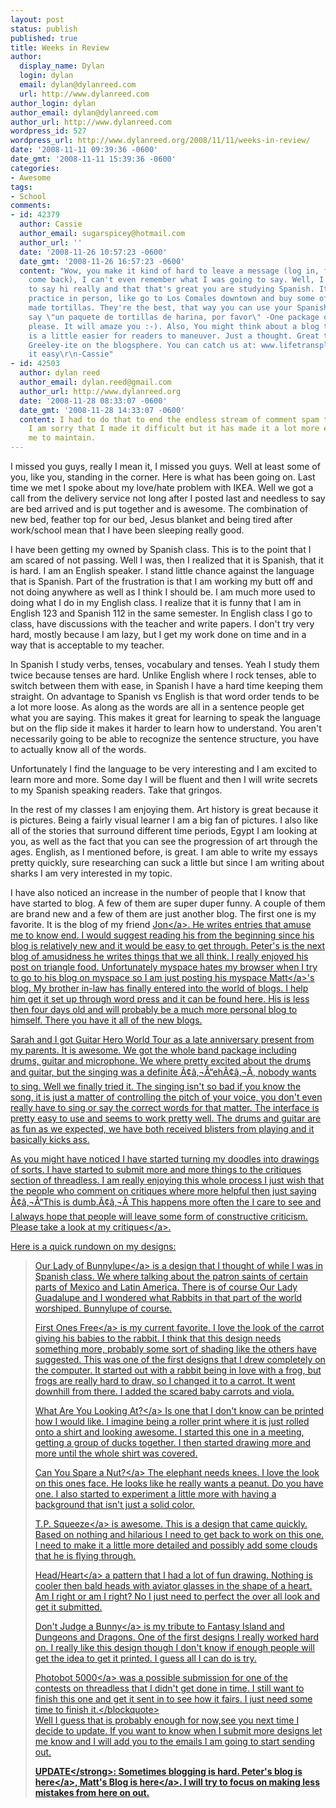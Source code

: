 ```yaml
---
layout: post
status: publish
published: true
title: Weeks in Review
author:
  display_name: Dylan
  login: dylan
  email: dylan@dylanreed.com
  url: http://www.dylanreed.com
author_login: dylan
author_email: dylan@dylanreed.com
author_url: http://www.dylanreed.com
wordpress_id: 527
wordpress_url: http://www.dylanreed.org/2008/11/11/weeks-in-review/
date: '2008-11-11 09:39:36 -0600'
date_gmt: '2008-11-11 15:39:36 -0600'
categories:
- Awesome
tags:
- School
comments:
- id: 42379
  author: Cassie
  author_email: sugarspicey@hotmail.com
  author_url: ''
  date: '2008-11-26 10:57:23 -0600'
  date_gmt: '2008-11-26 16:57:23 -0600'
  content: "Wow, you make it kind of hard to leave a message (log in, fetch you password,
    come back), I can't even remember what I was going to say. Well, I just wanted
    to say hi really and that that's great you are studying Spanish. It's best to
    practice in person, like go to Los Comales downtown and buy some of their fresh
    made tortillas. They're the best, that way you can use your Spanish. You could
    say \"un paquete de tortillas de harina, por favor\" -One package of flour tortillas,
    please. It will amaze you :-). Also, You might think about a blog template that
    is a little easier for readers to maneuver. Just a thought. Great to see a fellow
    Greeley-ite on the blogsphere. You can catch us at: www.lifetransplanet.com\r\nTake
    it easy\r\n-Cassie"
- id: 42503
  author: dylan reed
  author_email: dylan.reed@gmail.com
  author_url: http://www.dylanreed.org
  date: '2008-11-28 08:33:07 -0600'
  date_gmt: '2008-11-28 14:33:07 -0600'
  content: I had to do that to end the endless stream of comment spam that I was getting.
    I am sorry that I made it difficult but it has made it a lot more enjoyable for
    me to maintain.
---
```

<p>I missed you guys, really I mean it, I missed you guys. Well at least some of you, like you, standing in the corner. Here is what has been going on. Last time we met I spoke about my love&#47;hate problem with IKEA. Well we got a call from the delivery service not long after I posted last and needless to say are bed arrived and is put together and is awesome. The combination of new bed, feather top for our bed, Jesus blanket and being tired after work&#47;school mean that I have been sleeping really good.</p>
<p>I have been getting my owned by Spanish class. This is to the point that I am scared of not passing. Well I was, then I realized that it is Spanish, that it is hard. I am an English speaker. I stand little chance against the language that is Spanish. Part of the frustration is that I am working my butt off and not doing anywhere as well as I think I should be. I am much more used to doing what I do in my English class. I realize that it is funny that I am in English 123 and Spanish 112 in the same semester. In English class I go to class, have discussions with the teacher and write papers. I don't try very hard, mostly because I am lazy, but I get my work done on time and in a way that is acceptable to my teacher.</p>
<p>In Spanish I study verbs, tenses, vocabulary and tenses. Yeah I study them twice because tenses are hard. Unlike English where I rock tenses, able to switch between them with ease, in Spanish I have a hard time keeping them straight. On advantage to Spanish vs English is that word order tends to be a lot more loose. As along as the words are all in a sentence people get what you are saying. This makes it great for learning to speak the language but on the flip side it makes it harder to learn how to understand. You aren't necessarily going to be able to recognize the sentence structure, you have to actually know all of the words.</p>
<p>Unfortunately I find the language to be very interesting and I am excited to learn more and more. Some day I will be fluent and then I will write secrets to my Spanish speaking readers. Take that gringos.</p>
<p>In the rest of my classes I am enjoying them. Art history is great because it is pictures. Being a fairly visual learner I am a big fan of pictures. I also like all of the stories that surround different time periods, Egypt I am looking at you, as well as the fact that you can see the progression of art through the ages. English, as I mentioned before, is great. I am able to write my essays pretty quickly, sure researching can suck a little but since I am writing about sharks I am very interested in my topic.</p>
<p>I have also noticed an increase in the number of people that I know that have started to blog. A few of them are super duper funny. A couple of them are brand new and a few of them are just another blog. The first one is my favorite. It is the blog of my friend <a href="http:&#47;&#47;blog.myspace.com&#47;index.cfm?fuseaction=blog.ListAll&amp;friendID=306504962">Jon<&#47;a>. He writes entries that amuse me to know end. I would suggest reading his from the beginning since his blog is relatively new and it would be easy to get through. Peter's is the next blog of amusidness he writes things that we all think. I really enjoyed his post on triangle food. Unfortunately myspace hates my browser when I try to go to his blog on myspace so I am just posting his myspace <a href="http:&#47;&#47;www.elburrovolador.com">Matt<&#47;a>'s blog. My brother in-law has finally entered into the world of blogs. I help him get it set up through word press and it can be found here. His is less then four days old and will probably be a much more personal blog to himself. There you have it all of the new blogs.</p>
<p>Sarah and I got Guitar Hero World Tour as a late anniversary present from my parents. It is awesome. We got the whole band package including drums, guitar and microphone. We where pretty excited about the drums and guitar, but the singing was a definite &Atilde;&cent;&acirc;&sbquo;&not;&Aring;&ldquo;eh&Atilde;&cent;&acirc;&sbquo;&not;&Acirc;, nobody wants to sing. Well we finally tried it. The singing isn't so bad if you know the song, it is just a matter of controlling the pitch of your voice, you don't even really have to sing or say the correct words for that matter. The interface is pretty easy to use and seems to work pretty well. The drums and guitar are as fun as we expected, we have both received blisters from playing and it basically kicks ass.</p>
<p>As you might have noticed I have started turning my doodles into drawings of sorts. I have started to submit more and more things to the critiques section of threadless. I am really enjoying this whole process I just wish that the people who comment on critiques where more helpful then just saying &Atilde;&cent;&acirc;&sbquo;&not;&Aring;&ldquo;This is dumb.&Atilde;&cent;&acirc;&sbquo;&not;&Acirc; This happens more often the I care to see and I always hope that people will leave some form of constructive criticism. Please take a look at my <a href="http:&#47;&#47;www.threadless.com&#47;profile&#47;174696&#47;reallyreallyawesomeguy&#47;critiques">critiques<&#47;a>.</p>
<p>Here is a quick rundown on my designs:</p>
<blockquote><p><a href="http:&#47;&#47;www.threadless.com&#47;critique&#47;30999&#47;Our_Lady_Bunnylupe">Our Lady of Bunnylupe<&#47;a> is a design that I thought of while I was in Spanish class. We where talking about the patron saints of certain parts of Mexico and Latin America. There is of course Our Lady Guadalupe and I wondered what Rabbits in that part of the world worshiped. Bunnylupe of course.</p>
<p><a href="http:&#47;&#47;www.threadless.com&#47;critique&#47;30802&#47;First_One_is_Free">First Ones Free<&#47;a> is my current favorite. I love the look of the carrot giving his babies to the rabbit. I think that this design needs something more, probably some sort of shading like the others have suggested. This was one of the first designs that I drew completely on the computer. It started out with a rabbit being in love with a frog, but frogs are really hard to draw, so I changed it to a carrot. It went downhill from there. I added the scared baby carrots and viola.</p>
<p><a href="http:&#47;&#47;www.threadless.com&#47;critique&#47;30888&#47;What_are_you_looking_at">What Are You Looking At?<&#47;a> Is one that I don't know can be printed how I would like. I imagine being a roller print where it is just rolled onto a shirt and looking awesome. I started this one in a meeting, getting a group of ducks together. I then started drawing more and more until the whole shirt was covered.</p>
<p><a href="http:&#47;&#47;www.threadless.com&#47;critique&#47;31147&#47;Can_you_spare_a_nut">Can You Spare a Nut?<&#47;a> The elephant needs knees. I love the look on this ones face. He looks like he really wants a peanut. Do you have one. I also started to experiment a little more with having a background that isn't just a solid color.</p>
<p><a href="http:&#47;&#47;www.threadless.com&#47;critique&#47;30003&#47;T_P_Squeeze">T.P. Squeeze<&#47;a> is awesome. This is a design that came quickly. Based on nothing and hilarious I need to get back to work on this one. I need to make it a little more detailed and possibly add some clouds that he is flying through.</p>
<p><a href="http:&#47;&#47;www.threadless.com&#47;critique&#47;29058&#47;Head_Heart">Head&#47;Heart<&#47;a> a pattern that I had a lot of fun drawing. Nothing is cooler then bald heads with aviator glasses in the shape of a heart. Am I right or am I right? No I just need to perfect the over all look and get it submitted.</p>
<p><a href="http:&#47;&#47;www.threadless.com&#47;critique&#47;23791&#47;Don_t_Judge_the_Bunny">Don't Judge a Bunny<&#47;a> is my tribute to Fantasy Island and Dungeons and Dragons. One of the first designs I really worked hard on. I really like this design though I don't know if enough people will get the idea to get it printed. I guess all I can do is try.</p>
<p><a href="http:&#47;&#47;www.threadless.com&#47;critique&#47;23867&#47;Photobot_5000">Photobot 5000<&#47;a> was a possible submission for one of the contests on threadless that I didn't get done in time. I still want to finish this one and get it sent in to see how it fairs. I just need some time to finish it.<&#47;blockquote><br />
Well I guess that is probably enough for now,see you next time I decide to update. If you want to know when I submit more designs let me know and I will add you to the emails I am going to start sending out.</p>
<p><strong>UPDATE<&#47;strong>: Sometimes blogging is hard. Peter's blog is <a href="http:&#47;&#47;blog.myspace.com&#47;index.cfm?fuseaction=blog.ListAll&amp;friendID=53158714">here<&#47;a>, Matt's Blog is <a href="http:&#47;&#47;www.elburrovolador.com">here<&#47;a>. I will try to focus on making less mistakes from here on out.</p>
